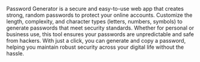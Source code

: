 Password Generator is a secure and easy-to-use web app that creates strong, random passwords to protect your online accounts. Customize the length, complexity, and character types (letters, numbers, symbols) to generate passwords that meet security standards. Whether for personal or business use, this tool ensures your passwords are unpredictable and safe from hackers. With just a click, you can generate and copy a password, helping you maintain robust security across your digital life without the hassle.
